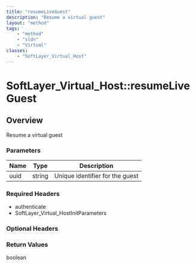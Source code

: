 ```yaml
---
title: "resumeLiveGuest"
description: "Resume a virtual guest"
layout: "method"
tags:
    - "method"
    - "sldn"
    - "Virtual"
classes:
    - "SoftLayer_Virtual_Host"
---
```

# SoftLayer_Virtual_Host::resumeLiveGuest
## Overview 
Resume a virtual guest 

### Parameters 
|Name | Type | Description |
| --- | --- | --- |
|uuid| string| Unique identifier for the guest|


### Required Headers
* authenticate
* SoftLayer_Virtual_HostInitParameters

### Optional Headers

### Return Values
boolean
